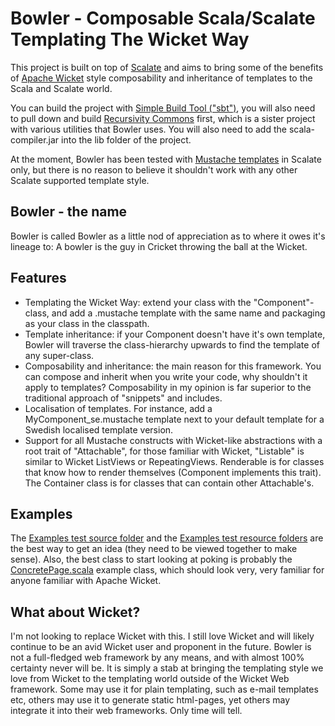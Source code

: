 # Bowler - Composable Scala/Scalate Templating The Wicket Way
This project is built on top of [Scalate](http://scalate.fusesource.org/) and aims to bring some of the benefits of [Apache Wicket](http://wicket.apache.org) style composability and inheritance of templates to the Scala and Scalate world.

You can build the project with [Simple Build Tool ("sbt")](https://code.google.com/p/simple-build-tool/), you will also need to pull down and build [Recursivity Commons](https://github.com/wfaler/recursivity-commons) first, which is a sister project with various utilities that Bowler uses. You will also need to add the scala-compiler.jar into the lib folder of the project.

At the moment, Bowler has been tested with [Mustache templates]() in Scalate only, but there is no reason to believe it shouldn't work with any other Scalate supported template style.

## Bowler - the name
Bowler is called Bowler as a little nod of appreciation as to where it owes it's lineage to: A bowler is the guy in Cricket throwing the ball at the Wicket.

## Features
*	Templating the Wicket Way: extend your class with the "Component"-class, and add a .mustache template with the same name and packaging as your class in the classpath.
*	Template inheritance: if your Component doesn't have it's own template, Bowler will traverse the class-hierarchy upwards to find the template of any super-class.
*	Composability and inheritance: the main reason for this framework. You can compose and inherit when you write your code, why shouldn't it apply to templates? Composability in my opinion is far superior to the traditional approach of "snippets" and includes.
*	Localisation of templates. For instance, add a MyComponent_se.mustache template next to your default template for a Swedish localised template version.
*	Support for all Mustache constructs with Wicket-like abstractions with a root trait of "Attachable", for those familiar with Wicket, "Listable" is similar to Wicket ListViews or RepeatingViews. Renderable is for classes that know how to render themselves (Component implements this trait). The Container class is for classes that can contain other Attachable's.

## Examples
The [Examples test source folder](https://github.com/wfaler/Bowler/tree/master/src/test/scala/com/recursivity/bowler/example) and the [Examples test resource folders](https://github.com/wfaler/Bowler/tree/master/src/test/resources/com/recursivity/bowler/example/) are the best way to get an idea (they need to be viewed together to make sense).
Also, the best class to start looking at poking is probably the [ConcretePage.scala](https://github.com/wfaler/Bowler/blob/master/src/test/scala/com/recursivity/bowler/example/ConcretePage.scala) example class, which should look very, very familiar for anyone familiar with Apache Wicket.

## What about Wicket?
I'm not looking to replace Wicket with this. I still love Wicket and will likely continue to be an avid Wicket user and proponent in the future.
Bowler is not a full-fledged web framework by any means, and with almost 100% certainty never will be. It is simply a stab at bringing the templating style we love from Wicket to the templating world outside of the Wicket Web framework.
Some may use it for plain templating, such as e-mail templates etc, others may use it to generate static html-pages, yet others may integrate it into their web frameworks. Only time will tell.